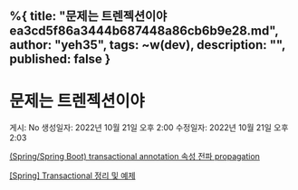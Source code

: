 %{
title: "문제는 트렌젝션이야 ea3cd5f86a3444b687448a86cb6b9e28.md",
author: "yeh35",
tags: ~w(dev),
description: "",
published: false
}
---
# 문제는 트렌젝션이야

게시: No
생성일자: 2022년 10월 21일 오후 2:00
수정일자: 2022년 10월 21일 오후 2:03

[(Spring/Spring Boot) transactional annotation 속성 전파 propagation](https://lion-king.tistory.com/entry/SpringSpring-Boot-Transactional-%EC%98%B5%EC%85%98-propagation-isolation)

[[Spring] Transactional 정리 및 예제](https://goddaehee.tistory.com/167)